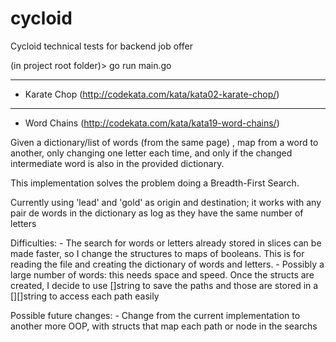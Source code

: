 # cycloid
Cycloid technical tests for backend job offer

(in project root folder)> go run main.go

-----------------------------------------------

* Karate Chop (http://codekata.com/kata/kata02-karate-chop/)



-----------------------------------------------


* Word Chains (http://codekata.com/kata/kata19-word-chains/)

Given a dictionary/list of words (from the same page) , map from a word to another, only changing one letter each time, and only if the changed intermediate word is also in the provided dictionary. 

This implementation solves the problem doing a Breadth-First Search.

Currently using 'lead' and 'gold' as origin and destination; it works with any pair de words in the dictionary as log as they have the same number of letters

Difficulties: 
	- The search for words or letters already stored in slices can be made faster, so I change the structures to maps of booleans. This is for reading the file and creating the dictionary of words and letters.
	- Possibly a large number of words: this needs space and speed. Once the structs are created, I decide to use []string to save the paths and those are stored in a   [][]string to access each path easily

Possible future changes:
	- Change from the current implementation to another more OOP, with structs that map each path or node in the searchs